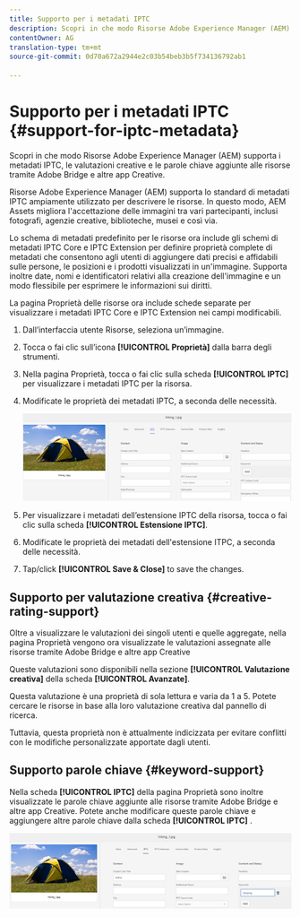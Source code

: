 ```yaml
---
title: Supporto per i metadati IPTC
description: Scopri in che modo Risorse Adobe Experience Manager (AEM) supporta i metadati IPTC, le valutazioni creative e le parole chiave aggiunte alle risorse tramite Adobe Bridge e altre app Creative.
contentOwner: AG
translation-type: tm+mt
source-git-commit: 0d70a672a2944e2c03b54beb3b5f734136792ab1

---
```



# Supporto per i metadati IPTC {#support-for-iptc-metadata}

Scopri in che modo Risorse Adobe Experience Manager (AEM) supporta i metadati IPTC, le valutazioni creative e le parole chiave aggiunte alle risorse tramite Adobe Bridge e altre app Creative.

Risorse Adobe Experience Manager (AEM) supporta lo standard di metadati IPTC ampiamente utilizzato per descrivere le risorse. In questo modo, AEM Assets migliora l&#39;accettazione delle immagini tra vari partecipanti, inclusi fotografi, agenzie creative, biblioteche, musei e così via.

Lo schema di metadati predefinito per le risorse ora include gli schemi di metadati IPTC Core e IPTC Extension per definire proprietà complete di metadati che consentono agli utenti di aggiungere dati precisi e affidabili sulle persone, le posizioni e i prodotti visualizzati in un&#39;immagine. Supporta inoltre date, nomi e identificatori relativi alla creazione dell&#39;immagine e un modo flessibile per esprimere le informazioni sui diritti.

La pagina Proprietà delle risorse ora include schede separate per visualizzare i metadati IPTC Core e IPTC Extension nei campi modificabili.

1. Dall’interfaccia utente Risorse, seleziona un’immagine.
1. Tocca o fai clic sull’icona **[!UICONTROL Proprietà]** dalla barra degli strumenti.
1. Nella pagina Proprietà, tocca o fai clic sulla scheda **[!UICONTROL IPTC]** per visualizzare i metadati IPTC per la risorsa.
1. Modificate le proprietà dei metadati IPTC, a seconda delle necessità.

   ![iptc_tab](assets/iptc_tab.png)

1. Per visualizzare i metadati dell’estensione IPTC della risorsa, tocca o fai clic sulla scheda **[!UICONTROL Estensione IPTC]**.
1. Modificate le proprietà dei metadati dell&#39;estensione ITPC, a seconda delle necessità.
1. Tap/click **[!UICONTROL Save &amp; Close]** to save the changes.

## Supporto per valutazione creativa {#creative-rating-support}

Oltre a visualizzare le valutazioni dei singoli utenti e quelle aggregate, nella pagina Proprietà vengono ora visualizzate le valutazioni assegnate alle risorse tramite Adobe Bridge e altre app Creative

Queste valutazioni sono disponibili nella sezione **[!UICONTROL Valutazione creativa]** della scheda **[!UICONTROL Avanzate]**.

Questa valutazione è una proprietà di sola lettura e varia da 1 a 5. Potete cercare le risorse in base alla loro valutazione creativa dal pannello di ricerca.

Tuttavia, questa proprietà non è attualmente indicizzata per evitare conflitti con le modifiche personalizzate apportate dagli utenti.

## Supporto parole chiave {#keyword-support}

Nella scheda **[!UICONTROL IPTC]** della pagina Proprietà sono inoltre visualizzate le parole chiave aggiunte alle risorse tramite Adobe Bridge e altre app Creative. Potete anche modificare queste parole chiave e aggiungere altre parole chiave dalla scheda **[!UICONTROL IPTC]** .

![keywords](assets/keywords.png)

